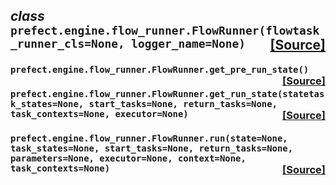  ## _class_ **```prefect.engine.flow_runner.FlowRunner```**```(flowtask_runner_cls=None, logger_name=None)```<span style="float:right;">[[Source]](https://github.com/PrefectHQ/prefect/tree/master/src/prefect/engine/flow_runner.py#L58)</span>


 ###  **```prefect.engine.flow_runner.FlowRunner.get_pre_run_state```**```()```<span style="float:right;">[[Source]](https://github.com/PrefectHQ/prefect/tree/master/src/prefect/engine/flow_runner.py#L103)</span>


 ###  **```prefect.engine.flow_runner.FlowRunner.get_run_state```**```(statetask_states=None, start_tasks=None, return_tasks=None, task_contexts=None, executor=None)```<span style="float:right;">[[Source]](https://github.com/PrefectHQ/prefect/tree/master/src/prefect/engine/flow_runner.py#L138)</span>


 ###  **```prefect.engine.flow_runner.FlowRunner.run```**```(state=None, task_states=None, start_tasks=None, return_tasks=None, parameters=None, executor=None, context=None, task_contexts=None)```<span style="float:right;">[[Source]](https://github.com/PrefectHQ/prefect/tree/master/src/prefect/engine/flow_runner.py#L66)</span>



